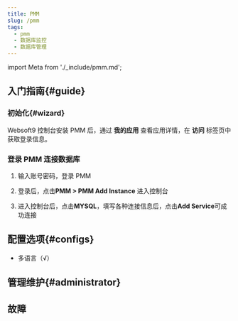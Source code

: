 ```yaml
---
title: PMM
slug: /pmm
tags:
  - pmm
  - 数据库监控
  - 数据库管理
---
```


import Meta from './_include/pmm.md';

<Meta name="meta" />

## 入门指南{#guide}

### 初始化{#wizard}

Websoft9 控制台安装 PMM 后，通过 **我的应用** 查看应用详情，在 **访问** 标签页中获取登录信息。  

### 登录 PMM 连接数据库

1. 输入账号密码，登录 PMM

2. 登录后，点击**PMM > PMM Add Instance** 进入控制台

3. 进入控制台后，点击**MYSQL**，填写各种连接信息后，点击**Add Service**可成功连接


## 配置选项{#configs}

- 多语言（√）

## 管理维护{#administrator}


## 故障

